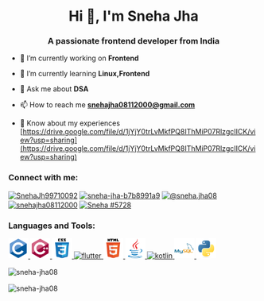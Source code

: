 <h1 align="center">Hi 👋, I'm Sneha Jha</h1>
<h3 align="center">A passionate frontend developer from India</h3>

- 🔭 I’m currently working on **Frontend**

- 🌱 I’m currently learning **Linux,Frontend**

- 💬 Ask me about **DSA**

- 📫 How to reach me **snehajha08112000@gmail.com**

- 📄 Know about my experiences [https://drive.google.com/file/d/1jYjY0trLvMkfPQ8IThMiP07RlzgcIICK/view?usp=sharing](https://drive.google.com/file/d/1jYjY0trLvMkfPQ8IThMiP07RlzgcIICK/view?usp=sharing)

<h3 align="left">Connect with me:</h3>
<p align="left">
<a href="https://twitter.com/SnehaJh99710092" target="blank"><img align="center" src="https://raw.githubusercontent.com/rahuldkjain/github-profile-readme-generator/neutral-icons/src/images/icons/Social/twitter.svg" alt="SnehaJh99710092" height="30" width="40" /></a>
<a href="https://www.linkedin.com/in/sneha-jha-b7b8991a9/" target="blank"><img align="center" src="https://raw.githubusercontent.com/rahuldkjain/github-profile-readme-generator/neutral-icons/src/images/icons/Social/linked-in-alt.svg" alt="sneha-jha-b7b8991a9" height="30" width="40" /></a>
<a href="https://www.instagram.com/sneha.jha08/" target="blank"><img align="center" src="https://raw.githubusercontent.com/rahuldkjain/github-profile-readme-generator/neutral-icons/src/images/icons/Social/instagram.svg" alt="@sneha.jha08" height="30" width="40" /></a>
<a href="https://www.hackerrank.com/snehajha08112000" target="blank"><img align="center" src="https://raw.githubusercontent.com/rahuldkjain/github-profile-readme-generator/neutral-icons/src/images/icons/Social/hackerrank.svg" alt="snehajha08112000" height="30" width="40" /></a>
<a href="https://discord.gg/Sneha #5728" target="blank"><img align="center" src="https://raw.githubusercontent.com/rahuldkjain/github-profile-readme-generator/neutral-icons/src/images/icons/Social/discord.svg" alt="Sneha #5728" height="30" width="40" /></a>
</p>

<h3 align="left">Languages and Tools:</h3>
<p align="left"> <a href="https://www.cprogramming.com/" target="_blank"> <img src="https://raw.githubusercontent.com/devicons/devicon/master/icons/c/c-original.svg" alt="c" width="40" height="40"/> </a> <a href="https://www.w3schools.com/cpp/" target="_blank"> <img src="https://raw.githubusercontent.com/devicons/devicon/master/icons/cplusplus/cplusplus-original.svg" alt="cplusplus" width="40" height="40"/> </a> <a href="https://www.w3schools.com/css/" target="_blank"> <img src="https://raw.githubusercontent.com/devicons/devicon/master/icons/css3/css3-original-wordmark.svg" alt="css3" width="40" height="40"/> </a> <a href="https://flutter.dev" target="_blank"> <img src="https://www.vectorlogo.zone/logos/flutterio/flutterio-icon.svg" alt="flutter" width="40" height="40"/> </a> <a href="https://www.w3.org/html/" target="_blank"> <img src="https://raw.githubusercontent.com/devicons/devicon/master/icons/html5/html5-original-wordmark.svg" alt="html5" width="40" height="40"/> </a> <a href="https://www.java.com" target="_blank"> <img src="https://raw.githubusercontent.com/devicons/devicon/master/icons/java/java-original.svg" alt="java" width="40" height="40"/> </a> <a href="https://kotlinlang.org" target="_blank"> <img src="https://www.vectorlogo.zone/logos/kotlinlang/kotlinlang-icon.svg" alt="kotlin" width="40" height="40"/> </a> <a href="https://www.mysql.com/" target="_blank"> <img src="https://raw.githubusercontent.com/devicons/devicon/master/icons/mysql/mysql-original-wordmark.svg" alt="mysql" width="40" height="40"/> </a> <a href="https://www.python.org" target="_blank"> <img src="https://raw.githubusercontent.com/devicons/devicon/master/icons/python/python-original.svg" alt="python" width="40" height="40"/> </a> </p>

<p><img align="center" src="https://github-readme-stats.vercel.app/api/top-langs?username=sneha-jha08&show_icons=true&locale=en&layout=compact" alt="sneha-jha08" /></p>

<p><img align="center" src="https://github-readme-streak-stats.herokuapp.com/?user=sneha-jha08&" alt="sneha-jha08" /></p>
